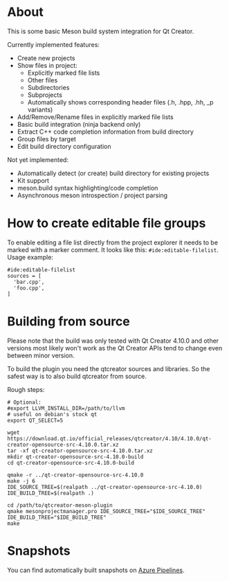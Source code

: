 # About
This is some basic Meson build system integration for Qt Creator.

Currently implemented features:
- Create new projects
- Show files in project:
  - Explicitly marked file lists
  - Other files
  - Subdirectories
  - Subprojects
  - Automatically shows corresponding header files (.h, .hpp, .hh, _p variants)
- Add/Remove/Rename files in explicitly marked file lists
- Basic build integration (ninja backend only)
- Extract C++ code completion information from build directory
- Group files by target
- Edit build directory configuration

Not yet implemented:
- Automatically detect (or create) build directory for existing projects
- Kit support
- meson.build syntax highlighting/code completion
- Asynchronous meson introspection / project parsing

# How to create editable file groups
To enable editing a file list directly from the project explorer it needs to be marked with a marker comment.
It looks like this: `#ide:editable-filelist`.
Usage example:
```
#ide:editable-filelist
sources = [
  'bar.cpp',
  'foo.cpp',
]
```

# Building from source

Please note that the build was only tested with Qt Creator 4.10.0 and other versions most likely won't work as the Qt Creator APIs tend to change even between minor version.

To build the plugin you need the qtcreator sources and libraries. So the safest way is to also build qtcreator from source.

Rough steps:

```
# Optional:
#export LLVM_INSTALL_DIR=/path/to/llvm
# useful on debian's stock qt
export QT_SELECT=5

wget https://download.qt.io/official_releases/qtcreator/4.10/4.10.0/qt-creator-opensource-src-4.10.0.tar.xz
tar -xf qt-creator-opensource-src-4.10.0.tar.xz
mkdir qt-creator-opensource-src-4.10.0-build
cd qt-creator-opensource-src-4.10.0-build

qmake -r ../qt-creator-opensource-src-4.10.0
make -j 6
IDE_SOURCE_TREE=$(realpath ../qt-creator-opensource-src-4.10.0)
IDE_BUILD_TREE=$(realpath .)

cd /path/to/qtcreator-meson-plugin
qmake mesonprojectmanager.pro IDE_SOURCE_TREE="$IDE_SOURCE_TREE" IDE_BUILD_TREE="$IDE_BUILD_TREE"
make
```

# Snapshots
You can find automatically built snapshots on [Azure Pipelines](https://dev.azure.com/qtcreator-meson-plugin/qtcreator-meson-plugin/_build).
